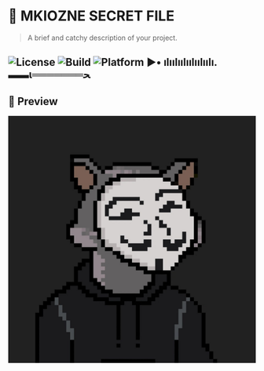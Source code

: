# 🌟 MKIOZNE SECRET FILE

> A brief and catchy description of your project.

![License](https://img.shields.io/badge/license-MIT-blue.svg)
![Build](https://img.shields.io/badge/build-passing-brightgreen.svg)
![Platform](https://img.shields.io/badge/platform-Windows%20%7C%20Linux%20%7C%20macOS-lightgrey.svg)
▶• ılıılıılıılıılıılı. 
▬▬ι═══════ﺤ
---

## 📸 Preview

<!-- Optionally insert a screenshot or demo GIF -->
![CYBERSECURITY](assets/images/image1.jpg)

